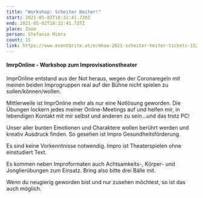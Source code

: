 ```yaml
---
title: "Workshop: Scheiter Heiter!"
start: 2021-05-02T18:32:41.720Z
end: 2021-05-02T18:32:41.727Z
place: Zoom
person: Stefanie Mimra
count: 15
link: https://www.eventbrite.at/e/mhaw-2021-scheiter-heiter-tickets-152506159027?utm-medium=discovery&utm-campaign=social&utm-content=attendeeshare&aff=escb&utm-source=cp&utm-term=listing
---
```

#### ImrpOnline - Workshop zum Improvisationstheater



ImprOnline entstand aus der Not heraus, wegen der Coronaregeln mit meinen beiden Improgruppen real auf der Bühne nicht spielen zu sollen/können/wollen.


Mittlerweile ist ImprOnline mehr als nur eine Notlösung geworden. Die Übungen lockern jedes meiner Online-Meetings auf und helfen mir, in lebendigen Kontakt mit mir selbst und anderen zu sein...und das trotz PC!


Unser aller bunten Emotionen und Charaktere wollen berührt werden und kreativ Ausdruck finden. So gesehen ist Impro Gesundheitsförderung.


Es sind keine Vorkenntnisse notwendig. Impro ist Theaterspielen ohne einstudiert Text.


Es kommen neben Improformaten auch Achtsamkeits-, Körper- und Jonglierübungen zum Einsatz. Bring also bitte drei Bälle mit. 




Wenn du neugierig geworden bist und nur zusehen möchtest, so ist das auch möglich.